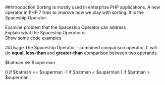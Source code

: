 ##Introduction
Sorting is mostly used in enterprise PHP applications. A new operator in PHP 7 tries to improve how we play with sorting. It is the Spaceship Operator.

Examine problem that the Spaceship Operator can address <br>
Explain what the Spaceship Operator is<br>
Show some code examples

##Usage
The Spaceship Operator - combined comparison operator. It will do **equal, less-than** and **greater-than** comparison between two operands.

$batman <=> $superman

0 if $batman == $superman
-1 if $batman < $superman
1 if $batman > $superman